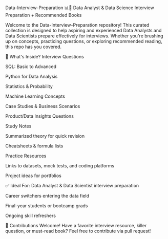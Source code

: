 Data-Interview-Preparation 📊🧠
Data Analyst & Data Science Interview Preparation + Recommended Books

Welcome to the Data-Interview-Preparation repository! This curated collection is designed to help aspiring and experienced Data Analysts and Data Scientists prepare effectively for interviews. Whether you're brushing up on concepts, practicing questions, or exploring recommended reading, this repo has you covered.

📁 What's Inside?
Interview Questions

SQL: Basic to Advanced

Python for Data Analysis

Statistics & Probability

Machine Learning Concepts

Case Studies & Business Scenarios

Product/Data Insights Questions

Study Notes

Summarized theory for quick revision

Cheatsheets & formula lists

Practice Resources

Links to datasets, mock tests, and coding platforms

Project ideas for portfolios

✅ Ideal For:
Data Analyst & Data Scientist interview preparation

Career switchers entering the data field

Final-year students or bootcamp grads

Ongoing skill refreshers

🚀 Contributions Welcome!
Have a favorite interview resource, killer question, or must-read book? Feel free to contribute via pull request!

